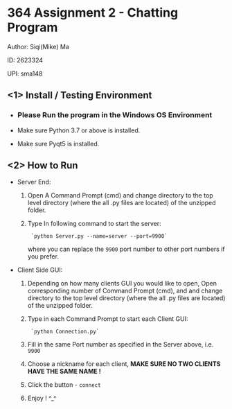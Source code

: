 # 364 Assignment 2 - Chatting Program

Author: Siqi(Mike) Ma

ID: 2623324

UPI: sma148

## <1> Install / Testing Environment

* ### Please Run the program in the Windows OS Environment
* Make sure Python 3.7 or above is installed.


* Make sure Pyqt5 is installed.


## <2> How to Run

* Server End:

   1) Open A Command Prompt (cmd) and change directory to the top level directory (where the all .py files are located) of the unzipped folder.

  2) Type In following command to start the server:
  
          `python Server.py --name=server --port=9900`

        where you can replace the `9900` port number to other port numbers if you prefer. 

* Client Side GUI:

  1) Depending on how many clients GUI you would like to open, Open corresponding number of Command Prompt (cmd), and and change directory to the top level directory (where the all .py files are located) of the unzipped folder.

  2) Type in each Command Prompt to start each Client GUI:
  
          `python Connection.py`
  3) Fill in the same Port number as specified in the Server above, i.e. `9900`
  4) Choose a nickname for each client, **MAKE SURE NO TWO CLIENTS HAVE THE SAME NAME !**
  5) Click the button - `connect`
  6) Enjoy ! ^_^